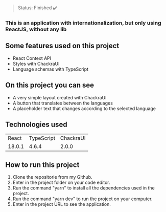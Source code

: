 > Status: Finished ✔️

### This is an application with internationalization, but only using ReactJS, without any lib

## Some features used on this project

  * React Context API
  * Styles with ChackraUI
  * Language schemas with TypeScript

## On this project you can see

* A very simple layout created with ChackraUI
* A button that translates between the languages
* A placeholder text that changes according to the selected language

## Technologies used

<table>
  <tr>
    <td>React</td>
    <td>TypeScript</td>
    <td>ChackraUI</td>
  </tr>
  
  <tr>
    <td>18.0.1</td>
    <td>4.6.4</td>
    <td>2.0.0</td>
  </tr>
</table>

## How to run this project

1) Clone the repositorie from my Github.
2) Enter in the project folder on your code editor.
3) Run the command "yarn" to install all the dependencies used in the project.
4) Run the command "yarn dev" to run the project on your computer.
5) Enter in the project URL to see the application.
